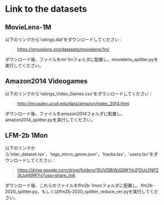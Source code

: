 # Link to the datasets 

## MovieLens-1M
以下のリンクから'ratings.dat'をダウンロードしてください：
> https://grouplens.org/datasets/movielens/1m/

ダウンロード後、ファイルをml-1mフォルダに配置し、movielens_splitter.pyを実行してください。

## Amazon2014 Videogames
以下のリンクから'ratings_Video_Games.csv'をダウンロードしてください：
> http://jmcauley.ucsd.edu/data/amazon/index_2014.html

ダウンロード後、ファイルをamazon2014フォルダに配置し、amazon2014_splitter.pyを実行してください。
## LFM-2b 1Mon
以下のリンクから'inter_dataset.tsv'，'tags_micro_genre.json'，'tracks.tsv'，'users.tsv'をダウンロードしてください：
> https://drive.google.com/drive/folders/15UVDBiWJQ9KYdJFDUz2NPZ3tJuhtWKYx?usp=share_link

ダウンロード後、これらのファイルをlfm2b-1monフォルダに配置し、lfm2b-2020_splitter.py，もしくはlfm2b-2020_splitter_reduce_ver.pyを実行してください。
